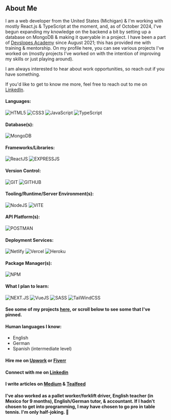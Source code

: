 ## About Me

I am a web developer from the United States (Michigan) & I'm working with mostly React.js & TypeScript at the moment, and, as of October 2024, I've begun expanding my knowledge on the backend a bit by setting up a database on MongoDB & making it queryable in a project. I have been a part of [Devslopes Academy](https://devslopes.com/) since August 2021; this has provided me with training & mentorship. On my profile here, you can see various projects I've worked on (mostly projects I've worked on with the intention of improving my skills or just playing around).

I am always interested to hear about work opportunities, so reach out if you have something.

If you'd like to get to know me more, feel free to reach out to me on [LinkedIn](https://www.linkedin.com/in/ethan-groene-1a352710b/).

#### Languages:
![HTML5](https://img.shields.io/badge/HTML-FF5733?style=flat&logo=html5&logoColor=FFFFFF)
![CSS3](https://img.shields.io/badge/CSS-%23D7D7D7?style=flat&logo=css3&logoColor=1572B6)
![JavaScript](https://img.shields.io/badge/JavaScript-F7DF1E?style=flat&logo=javascript&logoColor=000000)
![TypeScript](https://img.shields.io/badge/TypeScript-3178C6?style=flat&logo=typescript&logoColor=FFFFFF)
#### Database(s):
![MongoDB](https://img.shields.io/badge/MongoDB-%23704214?style=flat&logo=mongodb&logoColor=47A248)
#### Frameworks/Libraries:
![ReactJS](https://img.shields.io/badge/React-%23464646?style=flat&logo=react&logoColor=61DAFB)
![EXPRESSJS](https://img.shields.io/badge/ExpressJS-%23000000?style=flat&logo=express&logoColor=4FC08D)
#### Version Control:
![GIT](https://img.shields.io/badge/Git-%23F05032?style=flat&logo=git&logoColor=000000)
![GITHUB](https://img.shields.io/badge/GitHub-%23ffffff?style=flat&logo=github&logoColor=%23181717)
#### Tooling/Runtime/Server Environment(s):
![NodeJS](https://img.shields.io/badge/NodeJS-%23339933?style=flat&logo=nodedotjs&logoColor=ffffff)
![VITE](https://img.shields.io/badge/Vite-%23646CFF?style=flat&logo=vite&logoColor=ECFF00)
#### API Platform(s):
![POSTMAN](https://img.shields.io/badge/Postman-%23FF6C37?style=flat&logo=postman&logoColor=000000)
#### Deployment Services:
![Netlify](https://img.shields.io/badge/Netlify-%23000000?style=flat&logo=npm&logoColor=00C7B7)
![Vercel](https://img.shields.io/badge/Vercel-%23FFFFFF?style=flat&logo=vercel&logoColor=000000)
![Heroku](https://img.shields.io/badge/Heroku-%23430098?style=flat&logo=heroku&logoColor=000000)
#### Package Manager(s):
![NPM](https://img.shields.io/badge/NPM-%23000000?style=flat&logo=npm)

#### What I plan to learn:
![NEXT.JS](https://img.shields.io/badge/NextJS-%23000000?style=flat&logo=nextdotjs&logoColor=61DAFB)
![VueJS](https://img.shields.io/badge/VueJS-%23000000?style=flat&logo=vuedotjs&logoColor=4FC08D)
![SASS](https://img.shields.io/badge/SASS-%23CC6699?style=flat&logo=sass&logoColor=000000)
![TailWindCSS](https://img.shields.io/badge/Tailwind-%2306B6D4?style=flat&logo=tailwindcss&logoColor=000000)

#### See some of my projects [here](https://github.com/EGROENE?tab=repositories), or scroll below to see some that I've pinned.

#### Human languages I know:
- English
- German
- Spanish (intermediate level)

#### Hire me on [Upwork](https://www.upwork.com/freelancers/~018b389ed0ba3fb8ba) or [Fiverr](https://www.fiverr.com/ethangroene/build-a-website-for-you-or-help-out-with-frontend-development)

#### Connect with me on [Linkedin](https://www.linkedin.com/in/ethan-groene-1a352710b/)

#### I write articles on [Medium](https://medium.com/@ethangroene) & [Tealfeed](https://tealfeed.com/ethan_172708)

#### I've also worked as a pallet worker/forklift driver, English teacher (in Mexico for 9 months), English/German tutor, & accountant. If I hadn't chosen to get into programming, I may have chosen to go pro in table tennis. I'm only half-joking. :ping_pong:
